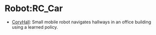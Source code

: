 # Robot:RC_Car

- [CoryHall](https://github.com/KeplerC/oed-playground/tree/main/pages/datasets/berkeley_gnm_cory_h.md): Small mobile robot navigates hallways in an office building using a learned policy.